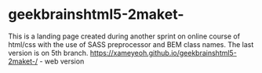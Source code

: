 # geekbrainshtml5-2maket-
This is a landing page created during another sprint on online course of html/css with the use of SASS preprocessor and BEM class names. The last version is on 5th branch. 
https://xameyeoh.github.io/geekbrainshtml5-2maket-/ - web version
